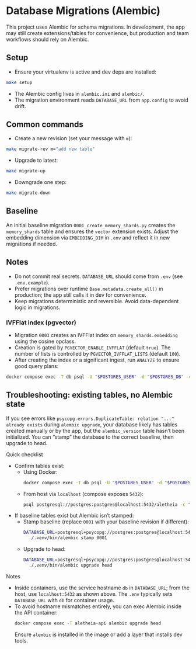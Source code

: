 # Database Migrations (Alembic)

This project uses Alembic for schema migrations. In development, the app may still create
extensions/tables for convenience, but production and team workflows should rely on Alembic.

## Setup

- Ensure your virtualenv is active and dev deps are installed:

```bash
make setup
```

- The Alembic config lives in `alembic.ini` and `alembic/`.
- The migration environment reads `DATABASE_URL` from `app.config` to avoid drift.

## Common commands

- Create a new revision (set your message with `m`):

```bash
make migrate-rev m="add new table"
```

- Upgrade to latest:

```bash
make migrate-up
```

- Downgrade one step:

```bash
make migrate-down
```

## Baseline

An initial baseline migration `0001_create_memory_shards.py` creates the `memory_shards` table
and ensures the `vector` extension exists. Adjust the embedding dimension via `EMBEDDING_DIM`
in `.env` and reflect it in new migrations if needed.

## Notes

- Do not commit real secrets. `DATABASE_URL` should come from `.env` (see `.env.example`).
- Prefer migrations over runtime `Base.metadata.create_all()` in production; the app still
  calls it in dev for convenience.
- Keep migrations deterministic and reversible. Avoid data-dependent logic in migrations.

### IVFFlat index (pgvector)

- Migration `0003` creates an IVFFlat index on `memory_shards.embedding` using the cosine opclass.
- Creation is gated by `PGVECTOR_ENABLE_IVFFLAT` (default `true`). The number of lists is controlled by `PGVECTOR_IVFFLAT_LISTS` (default `100`).
- After creating the index or a significant ingest, run `ANALYZE` to ensure good query plans:

```bash
docker compose exec -T db psql -U "$POSTGRES_USER" -d "$POSTGRES_DB" -c "ANALYZE memory_shards"
```

## Troubleshooting: existing tables, no Alembic state

If you see errors like `psycopg.errors.DuplicateTable: relation "..." already exists` during
`alembic upgrade`, your database likely has tables created manually or by the app, but the
`alembic_version` table hasn’t been initialized. You can “stamp” the database to the correct
baseline, then upgrade to head.

Quick checklist
- Confirm tables exist:
  - Using Docker:
    ```bash
    docker compose exec -T db psql -U "$POSTGRES_USER" -d "$POSTGRES_DB" -c "\\dt"
    ```
  - From host via `localhost` (compose exposes `5432`):
    ```bash
    psql postgresql://postgres:postgres@localhost:5432/aletheia -c "\\dt"
    ```
- If baseline tables exist but Alembic isn’t stamped:
  - Stamp baseline (replace `0001` with your baseline revision if different):
    ```bash
    DATABASE_URL=postgresql+psycopg://postgres:postgres@localhost:5432/aletheia \
      ./.venv/bin/alembic stamp 0001
    ```
  - Upgrade to head:
    ```bash
    DATABASE_URL=postgresql+psycopg://postgres:postgres@localhost:5432/aletheia \
      ./.venv/bin/alembic upgrade head
    ```

Notes
- Inside containers, use the service hostname `db` in `DATABASE_URL`; from the host, use
  `localhost:5432` as shown above. The `.env` typically sets `DATABASE_URL` with `db` for
  container usage.
- To avoid hostname mismatches entirely, you can exec Alembic inside the API container:
  ```bash
  docker compose exec -T aletheia-api alembic upgrade head
  ```
  Ensure `alembic` is installed in the image or add a layer that installs dev tools.
